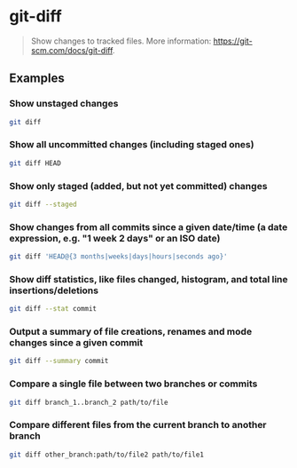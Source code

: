 # git-diff

> Show changes to tracked files. More information: <https://git-scm.com/docs/git-diff>.

## Examples

### Show unstaged changes

```bash
git diff
```

### Show all uncommitted changes (including staged ones)

```bash
git diff HEAD
```

### Show only staged (added, but not yet committed) changes

```bash
git diff --staged
```

### Show changes from all commits since a given date/time (a date expression, e.g. "1 week 2 days" or an ISO date)

```bash
git diff 'HEAD@{3 months|weeks|days|hours|seconds ago}'
```

### Show diff statistics, like files changed, histogram, and total line insertions/deletions

```bash
git diff --stat commit
```

### Output a summary of file creations, renames and mode changes since a given commit

```bash
git diff --summary commit
```

### Compare a single file between two branches or commits

```bash
git diff branch_1..branch_2 path/to/file
```

### Compare different files from the current branch to another branch

```bash
git diff other_branch:path/to/file2 path/to/file1
```
